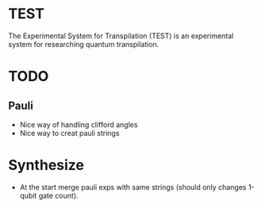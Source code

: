 # TEST
The Experimental System for Transpilation (TEST) is an experimental system for researching quantum transpilation.

# TODO
## Pauli
- Nice way of handling clifford angles
- Nice way to creat pauli strings
# Synthesize
- At the start merge pauli exps with same strings (should only changes 1-qubit gate count).